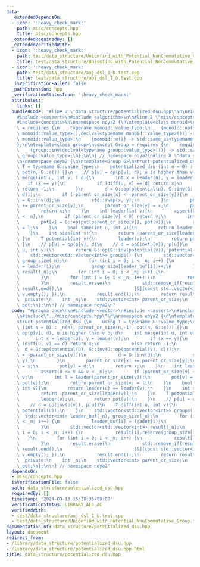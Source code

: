 ```yaml
---
data:
  _extendedDependsOn:
  - icon: ':heavy_check_mark:'
    path: misc/concepts.hpp
    title: misc/concepts.hpp
  _extendedRequiredBy: []
  _extendedVerifiedWith:
  - icon: ':heavy_check_mark:'
    path: test/data_structure/Unionfind_with_Potential_NonCommutative_Group.test.cpp
    title: test/data_structure/Unionfind_with_Potential_NonCommutative_Group.test.cpp
  - icon: ':heavy_check_mark:'
    path: test/data_structure/aoj_dsl_1_b.test.cpp
    title: test/data_structure/aoj_dsl_1_b.test.cpp
  _isVerificationFailed: false
  _pathExtension: hpp
  _verificationStatusIcon: ':heavy_check_mark:'
  attributes:
    links: []
  bundledCode: "#line 2 \"data_structure/potentialized_dsu.hpp\"\n\n#include <vector>\n\
    #include <cassert>\n#include <algorithm>\n\n#line 2 \"misc/concepts.hpp\"\n\n\
    #include<concepts>\n\nnamespace noya2 {\n\ntemplate<class monoid>\nconcept Monoid\
    \ = requires {\n    typename monoid::value_type;\n    {monoid::op(declval<typename\
    \ monoid::value_type>(),declval<typename monoid::value_type>())} -> std::same_as<typename\
    \ monoid::value_type>;\n    {monoid::e()} -> std::same_as<typename monoid::value_type>;\n\
    };\n\ntemplate<class group>\nconcept Group = requires {\n    requires Monoid<group>;\n\
    \    {group::inv(declval<typename group::value_type>())} -> std::same_as<typename\
    \ group::value_type>;\n};\n\n} // namespace noya2\n#line 8 \"data_structure/potentialized_dsu.hpp\"\
    \n\nnamespace noya2 {\n\ntemplate<Group G>\nstruct potentialized_dsu {\n    using\
    \ T = typename G::value_type;\n    potentialized_dsu (int n = 0) : _n(n), parent_or_size(n,-1),\
    \ pot(n, G::e()) {}\n    // p[u] = op(p[v], d), u is higher than v by d\n    int\
    \ merge(int u, int v, T d){\n        int x = leader(u), y = leader(v);\n     \
    \   if (x == y){\n            if (diff(u, v) == d) return x;\n            else\
    \ return -1;\n        }\n        d = G::op(potential(u), G::inv(G::op(potential(v),\
    \ d)));\n        if (-parent_or_size[x] < -parent_or_size[y]){\n            d\
    \ = G::inv(d);\n            std::swap(x, y);\n        }\n        parent_or_size[x]\
    \ += parent_or_size[y];\n        parent_or_size[y] = x;\n        pot[y] = d;\n\
    \        return x;\n    }\n    int leader(int v){\n        assert(0 <= v && v\
    \ < _n);\n        if (parent_or_size[v] < 0) return v;\n        int l = leader(parent_or_size[v]);\n\
    \        pot[v] = G::op(pot[parent_or_size[v]], pot[v]);\n        return parent_or_size[v]\
    \ = l;\n    }\n    bool same(int u, int v){\n        return leader(u) == leader(v);\n\
    \    }\n    int size(int v){\n        return -parent_or_size[leader(v)];\n   \
    \ }\n    T potential(int v){\n        leader(v);\n        return pot[v];\n   \
    \ }\n    // p[u] = op(p[v], d)\n    // d = op(inv(p[v]), p[u])\n    T diff(int\
    \ u, int v){\n        return G::op(G::inv(potential(v)), potential(u));\n    }\n\
    \    std::vector<std::vector<int>> groups() {\n        std::vector<int> leader_buf(_n),\
    \ group_size(_n);\n        for (int i = 0; i < _n; i++) {\n            leader_buf[i]\
    \ = leader(i);\n            group_size[leader_buf[i]]++;\n        }\n        std::vector<std::vector<int>>\
    \ result(_n);\n        for (int i = 0; i < _n; i++) {\n            result[i].reserve(group_size[i]);\n\
    \        }\n        for (int i = 0; i < _n; i++) {\n            result[leader_buf[i]].push_back(i);\n\
    \        }\n        result.erase(\n            std::remove_if(result.begin(),\
    \ result.end(),\n                           [&](const std::vector<int>& v) { return\
    \ v.empty(); }),\n            result.end());\n        return result;\n    }\n\
    \  private:\n    int _n;\n    std::vector<int> parent_or_size;\n    std::vector<T>\
    \ pot;\n};\n\n} // namespace noya2\n"
  code: "#pragma once\n\n#include <vector>\n#include <cassert>\n#include <algorithm>\n\
    \n#include\"../misc/concepts.hpp\"\n\nnamespace noya2 {\n\ntemplate<Group G>\n\
    struct potentialized_dsu {\n    using T = typename G::value_type;\n    potentialized_dsu\
    \ (int n = 0) : _n(n), parent_or_size(n,-1), pot(n, G::e()) {}\n    // p[u] =\
    \ op(p[v], d), u is higher than v by d\n    int merge(int u, int v, T d){\n  \
    \      int x = leader(u), y = leader(v);\n        if (x == y){\n            if\
    \ (diff(u, v) == d) return x;\n            else return -1;\n        }\n      \
    \  d = G::op(potential(u), G::inv(G::op(potential(v), d)));\n        if (-parent_or_size[x]\
    \ < -parent_or_size[y]){\n            d = G::inv(d);\n            std::swap(x,\
    \ y);\n        }\n        parent_or_size[x] += parent_or_size[y];\n        parent_or_size[y]\
    \ = x;\n        pot[y] = d;\n        return x;\n    }\n    int leader(int v){\n\
    \        assert(0 <= v && v < _n);\n        if (parent_or_size[v] < 0) return\
    \ v;\n        int l = leader(parent_or_size[v]);\n        pot[v] = G::op(pot[parent_or_size[v]],\
    \ pot[v]);\n        return parent_or_size[v] = l;\n    }\n    bool same(int u,\
    \ int v){\n        return leader(u) == leader(v);\n    }\n    int size(int v){\n\
    \        return -parent_or_size[leader(v)];\n    }\n    T potential(int v){\n\
    \        leader(v);\n        return pot[v];\n    }\n    // p[u] = op(p[v], d)\n\
    \    // d = op(inv(p[v]), p[u])\n    T diff(int u, int v){\n        return G::op(G::inv(potential(v)),\
    \ potential(u));\n    }\n    std::vector<std::vector<int>> groups() {\n      \
    \  std::vector<int> leader_buf(_n), group_size(_n);\n        for (int i = 0; i\
    \ < _n; i++) {\n            leader_buf[i] = leader(i);\n            group_size[leader_buf[i]]++;\n\
    \        }\n        std::vector<std::vector<int>> result(_n);\n        for (int\
    \ i = 0; i < _n; i++) {\n            result[i].reserve(group_size[i]);\n     \
    \   }\n        for (int i = 0; i < _n; i++) {\n            result[leader_buf[i]].push_back(i);\n\
    \        }\n        result.erase(\n            std::remove_if(result.begin(),\
    \ result.end(),\n                           [&](const std::vector<int>& v) { return\
    \ v.empty(); }),\n            result.end());\n        return result;\n    }\n\
    \  private:\n    int _n;\n    std::vector<int> parent_or_size;\n    std::vector<T>\
    \ pot;\n};\n\n} // namespace noya2"
  dependsOn:
  - misc/concepts.hpp
  isVerificationFile: false
  path: data_structure/potentialized_dsu.hpp
  requiredBy: []
  timestamp: '2024-08-13 15:38:35+09:00'
  verificationStatus: LIBRARY_ALL_AC
  verifiedWith:
  - test/data_structure/aoj_dsl_1_b.test.cpp
  - test/data_structure/Unionfind_with_Potential_NonCommutative_Group.test.cpp
documentation_of: data_structure/potentialized_dsu.hpp
layout: document
redirect_from:
- /library/data_structure/potentialized_dsu.hpp
- /library/data_structure/potentialized_dsu.hpp.html
title: data_structure/potentialized_dsu.hpp
---
```

